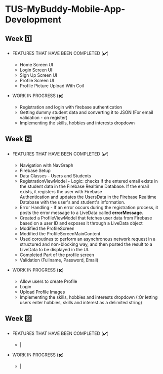# TUS-MyBuddy-Mobile-App-Development

## Week :one:
- FEATURES THAT HAVE BEEN COMPLETED (:heavy_check_mark:)
  - Home Screen UI
  - Login Screen UI
  - Sign Up Screen UI
  - Profile Screen UI
  - Profile Picture Upload With Coil

- WORK IN PROGRESS (:heavy_multiplication_x:)
  - Registration and login with firebase authentication
  - Getting dummy student data and converting it to JSON (For email validation - on register)
  - Implementing the skills, hobbies and interests dropdown 

## Week :two:
- FEATURES THAT HAVE BEEN COMPLETED (:heavy_check_mark:)
  - Navigation with NavGraph
  - Firebase Setup
  - Data Classes - Users and Students
  - RegistrationViewModel - Logic: checks if the entered email exists in the student data in the Firebase Realtime Database. If the email exists, it registers the user with Firebase     
    Authentication and updates the UsersData in the Firebase Realtime Database with the user's and student's information.
  - Error Handling - If an error occurs during the registration process, it posts the error message to a LiveData called **errorMessage**.
  - Created a ProfileViewModel that fetches user data from Firebase based on a user ID and exposes it through a LiveData object
  - Modified the ProfileScreen
  - Modified the ProfileScreenMainContent
  - Used coroutines to perform an asynchronous network request in a structured and non-blocking way, and then posted the result to a LiveData to be displayed in the UI.
  - Completed Part of the profile screen
  - Validation (Fullname, Password, Email)


- WORK IN PROGRESS (:heavy_multiplication_x:)
  - Allow users to create Profile
  - Login
  - Upload Profile Images
  - Implementing the skills, hobbies and interests dropdown (:Or letting users enter hobbies, skills and interest as a delimited string)

## Week :three:
- FEATURES THAT HAVE BEEN COMPLETED (:heavy_check_mark:)
  - |


- WORK IN PROGRESS (:heavy_multiplication_x:)
  - |
